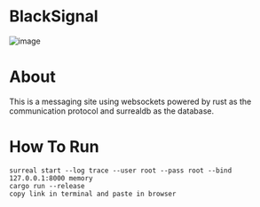 # BlackSignal
![image](https://github.com/fraugho/IAIRC-with-db/assets/144178952/754c4e15-d5f7-43e4-9cb2-5765407ede94)
# About
This is a messaging site using websockets powered by rust as the communication protocol and surrealdb as the database.
# How To Run
```
surreal start --log trace --user root --pass root --bind 127.0.0.1:8000 memory
cargo run --release
copy link in terminal and paste in browser
```
